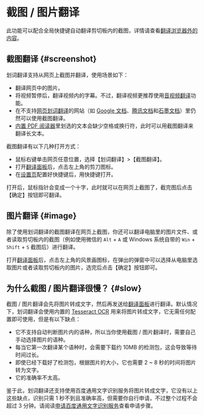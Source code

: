 # 截图 / 图片翻译

此功能可以配合全局快捷键自动翻译剪切板内的截图，详情请查看[翻译浏览器外的内容](extra.mdx)。

## 截图翻译 {#screenshot}

划词翻译支持从网页上截图并翻译，使用场景如下：

- 翻译网页中的图片。
- 将视频暂停后，翻译视频内的字幕。不过，翻译视频更推荐使用[音视频翻译](video.md)功能。
- 在不支持[网页划词翻译](cross.mdx)的网站（如 [Google 文档](https://docs.google.com/)、[腾讯文档](https://docs.qq.com/)和[石墨文档](https://shimo.im/)）里仍然可以使用截图翻译。
- [内置 PDF 阅读器](pdf.mdx)里划选的文本会缺少空格或换行符，此时可以用截图翻译来翻译长文本。

截图翻译有以下几种打开方式：

- 鼠标右键单击网页任意位置，选择【划词翻译】>【截图翻译】。
- 打开[翻译面板](panel.mdx)后，点击左上角的剪刀图标。
- 在[设置页](options.mdx)配置好快捷键后，用快捷键打开。

打开后，鼠标指针会变成一个十字，此时就可以在网页上截图了，截完图后点击【确定】按钮即可翻译。

## 图片翻译 {#image}

除了使用划词翻译的截图翻译在网页上截图，你还可以翻译电脑里的图片文件、或者读取剪切板内的截图（例如使用微信的 `Alt` + `A` 或 Windows 系统自带的 `Win` + `Shift` + `S` 截图后）进行翻译。

打开[翻译面板](panel.mdx)后，点击左上角的风景画图标，在弹出的弹窗中可以选择从电脑里选取图片或者读取剪切板内的图片，选完后点击【确定】按钮即可。

## 为什么截图 / 图片翻译很慢？ {#slow}

截图 / 图片翻译会先将图片转成文字，然后再发送给[翻译面板](panel.mdx)进行翻译。默认情况下，划词翻译会使用内置的 [Tesseract OCR](https://tesseract-ocr.github.io/) 用来将图片转成文字，它无需任何配置即可使用，但是有以下缺点：

- 它不支持自动判断图片内的语种，所以当你使用截图 / 图片翻译时，需要自己手动选择图片的语种。
- 每当它第一次翻译某个语种时，会需要下载约 10MB 的检测包，这会导致等待时间过长。
- 即使已经下载好了检测包，根据图片的大小，它也需要 2 ~ 8 秒的时间将图片转为文字。
- 它的准确率不太高。

鉴于此，划词翻译还支持使用百度通用文字识别服务将图片转成文字，它没有以上这些缺点，识别只需 1 秒不到且准确率高，但需要你自行申请，不过整个过程不会超过 3 分钟。请阅读[申请百度通用文字识别服务](../services/baidu-ocr.mdx)查看申请步骤。